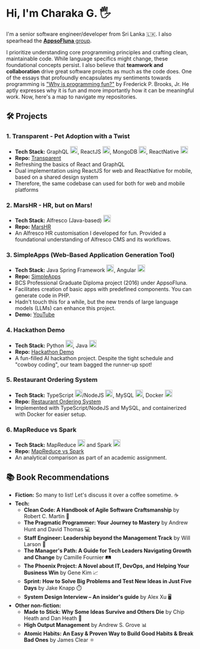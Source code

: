 # Hi, I'm Charaka G. 🖐️

I'm a senior software engineer/developer from Sri Lanka 🇱🇰. I also spearhead the [**AppsoFluna** group](https://github.com/appsofluna/).

I prioritize understanding core programming principles and crafting clean, maintainable code. While language specifics might change, these foundational concepts persist. I also believe that **teamwork and collaboration** drive great software projects as much as the code does. One of the essays that profoundly encapsulates my sentiments towards programming is ["Why is programming fun?"](http://people.apache.org/~acmurthy/WhyIsProgrammingFun.html) by Frederick P. Brooks, Jr. He aptly expresses why it is fun and more importantly how it can be meaningful work. Now, here's a map to navigate my repositories.

## 🛠️ Projects

### 1. Transparent - Pet Adoption with a Twist
- **Tech Stack:** GraphQL <img src="https://graphql.org/img/logo.svg" width="20">, ReactJS <img src="https://reactjs.org/favicon.ico" width="20">, MongoDB <img src="https://www.mongodb.com/assets/images/global/favicon.ico" width="20">, ReactNative <img src="https://reactnative.dev/img/favicon.ico" width="20">
- **Repo:** [Transparent](https://github.com/charakajg/transparent-demo)
- Refreshing the basics of React and GraphQL
- Dual implementation using ReactJS for web and ReactNative for mobile, based on a shared design system
- Therefore, the same codebase can used for both for web and mobile platforms

### 2. MarsHR - HR, but on Mars!
- **Tech Stack:** Alfresco (Java-based) <img src="https://cdn.jsdelivr.net/gh/devicons/devicon/icons/spring/spring-original.svg" width="20">
- **Repo:** [MarsHR](https://github.com/charakajg/marshr)
- An Alfresco HR customisation I developed for fun. Provided a foundational understanding of Alfresco CMS and its workflows.

### 3. SimpleApps (Web-Based Application Generation Tool)
- **Tech Stack:** Java Spring Framework <img src="https://cdn.jsdelivr.net/gh/devicons/devicon/icons/spring/spring-original.svg" width="20">, Angular <img src="https://angular.io/assets/images/favicons/favicon.ico" width="20">
- **Repo:** [SimpleApps](https://github.com/appsofluna/appsofluna-simpleapps)
- BCS Professional Graduate Diploma project (2016) under AppsoFluna.
- Facilitates creation of basic apps with predefined components. You can generate code in PHP.
- Hadn't touch this for a while, but the new trends of large language models (LLMs) can enhance this project.
- **Demo:** [YouTube](https://www.youtube.com/watch?v=e5qW0Sv_RtQ)

### 4. Hackathon Demo 
- **Tech Stack:** Python <img src="https://www.python.org/static/favicon.ico" width="20">, Java <img src="https://cdn.jsdelivr.net/gh/devicons/devicon/icons/spring/spring-original.svg" width="20">
- **Repo:** [Hackathon Demo](https://github.com/charakajg/hackathon_demo)
- A fun-filled AI hackathon project. Despite the tight schedule and "cowboy coding", our team bagged the runner-up spot!

### 5. Restaurant Ordering System 
- **Tech Stack:** TypeScript <img src="https://cdn.jsdelivr.net/gh/devicons/devicon/icons/typescript/typescript-original.svg" width="20">/NodeJS <img src="https://cdn.jsdelivr.net/gh/devicons/devicon/icons/nodejs/nodejs-original.svg" width="20">, MySQL <img src="https://icons.iconarchive.com/icons/papirus-team/papirus-apps/256/mysql-workbench-icon.png" width="20">, Docker <img src="https://www.docker.com/favicon.ico" width="20">
- **Repo:** [Restaurant Ordering System](https://github.com/charakajg/restaurant-ordering-system)
- Implemented with TypeScript/NodeJS and MySQL, and containerized with Docker for easier setup.

### 6. MapReduce vs Spark
- **Tech Stack:** MapReduce <img src="https://hadoop.apache.org/favicon.ico" width="20"> and Spark <img src="https://spark.apache.org/images/spark-logo-trademark.png" width="20">
- **Repo:** [MapReduce vs Spark](https://github.com/charakajg/UoM_MapReduce-vs-Spark)
- An analytical comparison as part of an academic assignment.




## 📚 Book Recommendations

- **Fiction:** So many to list! Let's discuss it over a coffee sometime. ☕
- **Tech:** 
  - **Clean Code: A Handbook of Agile Software Craftsmanship** by Robert C. Martin 🧼
  - **The Pragmatic Programmer: Your Journey to Mastery** by Andrew Hunt and David Thomas 💻
  - **Staff Engineer: Leadership beyond the Management Track** by Will Larson 🚀
  - **The Manager's Path: A Guide for Tech Leaders Navigating Growth and Change** by Camille Fournier 🛤️
  - **The Phoenix Project: A Novel about IT, DevOps, and Helping Your Business Win** by Gene Kim 📈
  - **Sprint: How to Solve Big Problems and Test New Ideas in Just Five Days** by Jake Knapp ⏱️
  - **System Design Interview – An insider's guide** by Alex Xu 🖥️
- **Other non-fiction:** 
  - **Made to Stick: Why Some Ideas Survive and Others Die** by Chip Heath and Dan Heath 🍯
  - **High Output Management** by Andrew S. Grove 📊
  - **Atomic Habits: An Easy & Proven Way to Build Good Habits & Break Bad Ones** by James Clear ⚛️
